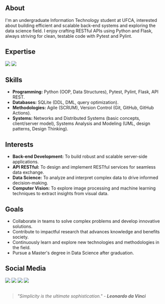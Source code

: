 ## About
I'm an undergraduate Information Technology student at UFCA, interested about building efficient and scalable back-end systems and exploring the data science field. I enjoy crafting RESTful APIs using Python and Flask, always striving for clean, testable code with Pytest and Pylint.

## Expertise
    
<img src="https://img.shields.io/badge/Python-%230E0E0E?style=for-the-badge&logo=python&logoColor=white" /> <img src="https://img.shields.io/badge/Flask-%230E0E0E?style=for-the-badge&logo=flask&logoColor=white" />

## Skills
* **Programming:** Python (OOP, Data Structures), Pytest, Pylint, Flask, API REST.
* **Databases:** SQLite (DDL, DML, query optimization).
* **Methodologies:** Agile (SCRUM), Version Control (Git, GitHub, GitHub Actions).
* **Systems:** Networks and Distributed Systems (basic concepts, client/server model), Systems Analysis and Modeling (UML, design patterns, Design Thinking).

## Interests
* **Back-end Development:** To build robust and scalable server-side applications.
* **API RESTful:** To design and implement RESTful services for seamless data exchange.
* **Data Science:** To analyze and interpret complex data to drive informed decision-making.
* **Computer Vision:** To explore image processing and machine learning techniques to extract insights from visual data.

## Goals
* Collaborate in teams to solve complex problems and develop innovative solutions.
* Contribute to impactful research that advances knowledge and benefits society.
* Continuously learn and explore new technologies and methodologies in the field.
* Pursue a Master's degree in Data Science after graduation.

## Social Media
 
<div> 
  <a target="_blank" href="mailto:dev.vitruvius@gmail.com"><img src="https://img.shields.io/badge/-Gmail-%230E0E0E?style=for-the-badge&logo=gmail&logoColor=white" target="_blank"></a>
  <a target="_blank" href="https://www.linkedin.com/in/devitruvius"><img src="https://img.shields.io/badge/-LinkedIn-%230E0E0E?style=for-the-badge&logo=linkedin&logoColor=white" target="_blank"></a>
  <a target="_blank" href="https://www.youtube.com/@dev.vitruvius"><img src="https://img.shields.io/badge/YouTube-%230E0E0E.svg?style=for-the-badge&logo=YouTube&logoColor=white"></a>
  <a target="_blank" href="https://devitruvius.itch.io"><img src="https://img.shields.io/badge/itch.io-%230E0E0E.svg?style=for-the-badge&logo=itch.io&logoColor=white"></a>

</div>


<br>

> *"Simplicity is the ultimate sophistication." - **Leonardo da Vinci***<br>
